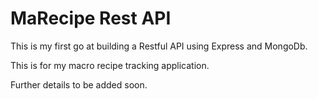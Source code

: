 # MaRecipe Rest API
This is my first go at building a Restful API using Express and MongoDb.

This is for my macro recipe tracking application.

Further details to be added soon.